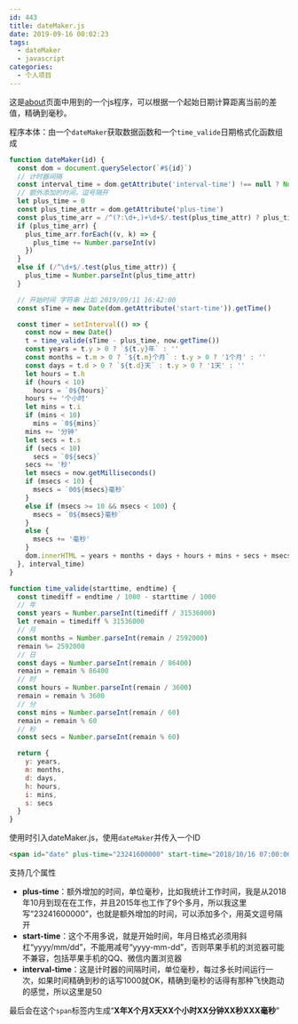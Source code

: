 ```yaml
---
id: 443
title: dateMaker.js
date: 2019-09-16 00:02:23
tags:
  - dateMaker
  - javascript
categories:
  - 个人项目
---
```


这是[about](/about)页面中用到的一个js程序，可以根据一个起始日期计算距离当前的差值，精确到毫秒。

程序本体：由一个`dateMaker`获取数据函数和一个`time_valide`日期格式化函数组成

<!--more-->

```javascript
function dateMaker(id) {
  const dom = document.querySelector(`#${id}`)
  // 计时器间隔
  const interval_time = dom.getAttribute('interval-time') !== null ? Number.parseInt(dom.getAttribute('interval-time')) : 1000
  // 额外添加的时间，逗号隔开
  let plus_time = 0
  const plus_time_attr = dom.getAttribute('plus-time')
  const plus_time_arr = /^(?:\d+,)+\d+$/.test(plus_time_attr) ? plus_time_attr.split(',') : false
  if (plus_time_arr) {
    plus_time_arr.forEach((v, k) => {
      plus_time += Number.parseInt(v)
    })
  }
  else if (/^\d+$/.test(plus_time_attr)) {
    plus_time = Number.parseInt(plus_time_attr)
  }

  // 开始时间 字符串 比如 2019/09/11 16:42:00
  const sTime = new Date(dom.getAttribute('start-time')).getTime()

  const timer = setInterval(() => {
    const now = new Date()
    t = time_valide(sTime - plus_time, now.getTime())
    const years = t.y > 0 ? `${t.y}年` : ''
    const months = t.m > 0 ? `${t.m}个月` : t.y > 0 ? '1个月' : ''
    const days = t.d > 0 ? `${t.d}天` : t.y > 0 ? '1天' : ''
    let hours = t.h
    if (hours < 10)
      hours = `0${hours}`
    hours += '个小时'
    let mins = t.i
    if (mins < 10)
      mins = `0${mins}`
    mins += '分钟'
    let secs = t.s
    if (secs < 10)
      secs = `0${secs}`
    secs += '秒'
    let msecs = now.getMilliseconds()
    if (msecs < 10) {
      msecs = `00${msecs}毫秒`
    }
    else if (msecs >= 10 && msecs < 100) {
      msecs = `0${msecs}毫秒`
    }
    else {
      msecs += '毫秒'
    }
    dom.innerHTML = years + months + days + hours + mins + secs + msecs
  }, interval_time)
}

function time_valide(starttime, endtime) {
  const timediff = endtime / 1000 - starttime / 1000
  // 年
  const years = Number.parseInt(timediff / 31536000)
  let remain = timediff % 31536000
  // 月
  const months = Number.parseInt(remain / 2592000)
  remain %= 2592000
  // 日
  const days = Number.parseInt(remain / 86400)
  remain = remain % 86400
  // 时
  const hours = Number.parseInt(remain / 3600)
  remain = remain % 3600
  // 分
  const mins = Number.parseInt(remain / 60)
  remain = remain % 60
  // 秒
  const secs = Number.parseInt(remain % 60)

  return {
    y: years,
    m: months,
    d: days,
    h: hours,
    i: mins,
    s: secs
  }
}
```

使用时引入dateMaker.js，使用`dateMaker`并传入一个ID

```html
<span id="date" plus-time="23241600000" start-time="2018/10/16 07:00:00" interval-time="50"></span>
```

支持几个属性

- **plus-time**：额外增加的时间，单位毫秒，比如我统计工作时间，我是从2018年10月到现在在工作，并且2015年也工作了9个多月，所以我这里写“23241600000”，也就是额外增加的时间，可以添加多个，用英文逗号隔开
- **start-time**：这个不用多说，就是开始时间，年月日格式必须用斜杠“yyyy/mm/dd”，不能用减号“yyyy-mm-dd”，否则苹果手机的浏览器可能不兼容，包括苹果手机的QQ、微信内置浏览器
- **interval-time**：这是计时器的间隔时间，单位毫秒，每过多长时间运行一次，如果时间精确到秒的话写1000就OK，精确到毫秒的话得有那种飞快跑动的感觉，所以这里是50

最后会在这个`span`标签内生成“**X年X个月X天XX个小时XX分钟XX秒XXX毫秒**”
